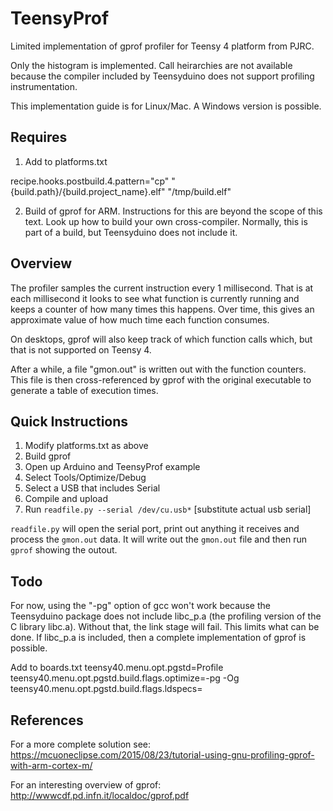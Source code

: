 TeensyProf
=====================

Limited implementation of gprof profiler for Teensy 4 platform from PJRC.

Only the histogram is implemented. Call heirarchies are not available because
the compiler included by Teensyduino does not support profiling
instrumentation.

This implementation guide is for Linux/Mac. A Windows version is possible.

Requires 
--------------

1. Add to platforms.txt

recipe.hooks.postbuild.4.pattern="cp" "{build.path}/{build.project_name}.elf" "/tmp/build.elf"

2. Build of gprof for ARM. Instructions for this are beyond the scope of this
text. Look up how to build your own cross-compiler. Normally, this is part of
a build, but Teensyduino does not include it.

Overview
-------------

The profiler samples the current instruction every 1 millisecond. That is
at each millisecond it looks to see what function is currently running and
keeps a counter of how many times this happens. Over time, this gives
an approximate value of how much time each function consumes.

On desktops, gprof will also keep track of which function calls which, but
that is not supported on Teensy 4.

After a while, a file "gmon.out" is written out with the function counters.
This file is then cross-referenced by gprof with the original executable to 
generate a table of execution times.

Quick Instructions
--------------

1. Modify platforms.txt as above
2. Build gprof
3. Open up Arduino and TeensyProf example
4. Select Tools/Optimize/Debug
5. Select a USB that includes Serial
6. Compile and upload
7. Run `readfile.py --serial /dev/cu.usb*` [substitute actual usb serial]

`readfile.py` will open the serial port, print out anything it receives
and process the `gmon.out` data. It will write out the `gmon.out` file and then
run `gprof` showing the outout.

Todo
--------------

For now, using the "-pg" option of gcc
won't work because the Teensyduino package does not
include libc_p.a (the profiling version of the C library libc.a). Without that,
the link stage will fail. This limits what can be done. If libc_p.a is
included, then a complete implementation of gprof is possible.

Add to boards.txt
teensy40.menu.opt.pgstd=Profile
teensy40.menu.opt.pgstd.build.flags.optimize=-pg -Og
teensy40.menu.opt.pgstd.build.flags.ldspecs=

References
---------------

For a more complete solution see: 
https://mcuoneclipse.com/2015/08/23/tutorial-using-gnu-profiling-gprof-with-arm-cortex-m/

For an interesting overview of gprof:
http://wwwcdf.pd.infn.it/localdoc/gprof.pdf

